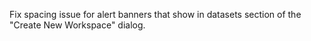 Fix spacing issue for alert banners that show in datasets section of the "Create New Workspace" dialog.